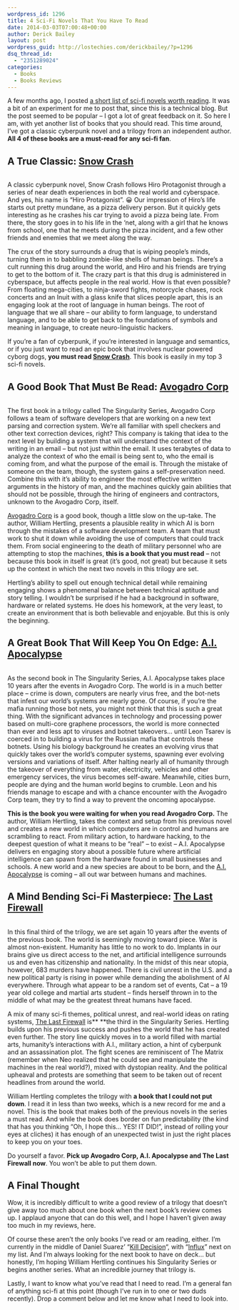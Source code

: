 ```yaml
---
wordpress_id: 1296
title: 4 Sci-Fi Novels That You Have To Read
date: 2014-03-03T07:00:48+00:00
author: Derick Bailey
layout: post
wordpress_guid: http://lostechies.com/derickbailey/?p=1296
dsq_thread_id:
  - "2351289024"
categories:
  - Books
  - Books Reviews
---
```

A few months ago, I posted [a short list of sci-fi novels worth reading](https://lostechies.com/derickbailey/2013/11/27/a-short-list-of-sci-fi-novels-worth-reading/). It was a bit of an experiment for me to post that, since this is a technical blog. But the post seemed to be popular &#8211; I got a lot of great feedback on it. So here I am, with yet another list of books that you should read. This time around, I&#8217;ve got a classic cyberpunk novel and a trilogy from an independent author. **All 4 of these books are a must-read for any sci-fi fan**. 

 

## A True Classic: [Snow Crash](http://www.amazon.com/gp/product/B000FBJCJE/ref=as_li_ss_tl?ie=UTF8&camp=1789&creative=390957&creativeASIN=B000FBJCJE&linkCode=as2&tag=lostechies-20)

<img src="http://ws-na.amazon-adsystem.com/widgets/q?_encoding=UTF8&ASIN=B000FBJCJE&Format=_SL110_&ID=AsinImage&MarketPlace=US&ServiceVersion=20070822&WS=1&tag=lostechies-20" alt="" border="0" />

A classic cyberpunk novel, Snow Crash follows Hiro Protagonist through a series of near death experiences in both the real world and cyberspace. And yes, his name is &#8220;Hiro Protagonist&#8221;. 😀 Our impression of Hiro&#8217;s life starts out pretty mundane, as a pizza delivery person. But it quickly gets interesting as he crashes his car trying to avoid a pizza being late. From there, the story goes in to his life in the &#8216;net, along with a girl that he knows from school, one that he meets during the pizza incident, and a few other friends and enemies that we meet along the way. 

The crux of the story surrounds a drug that is wiping people&#8217;s minds, turning them in to babbling zombie-like shells of human beings. There&#8217;s a cult running this drug around the world, and Hiro and his friends are trying to get to the bottom of it. The crazy part is that this drug is administered in cyberspace, but affects people in the real world. How is that even possible? From floating mega-cities, to ninja-sword fights, motorcycle chases, rock concerts and an Inuit with a glass knife that slices people apart, this is an engaging look at the root of language in human beings. The root of language that we all share &#8211; our ability to form language, to understand language, and to be able to get back to the foundations of symbols and meaning in language, to create neuro-linguistic hackers. 

If you&#8217;re a fan of cyberpunk, if you&#8217;re interested in language and semantics, or if you just want to read an epic book that involves nuclear powered cyborg dogs, **you must read [Snow Crash](http://www.amazon.com/gp/product/B000FBJCJE/ref=as_li_ss_tl?ie=UTF8&camp=1789&creative=390957&creativeASIN=B000FBJCJE&linkCode=as2&tag=lostechies-20)**. This book is easily in my top 3 sci-fi novels. 

 

## A Good Book That Must Be Read: [Avogadro Corp](http://www.amazon.com/gp/product/B006ACIMQQ/ref=as_li_ss_tl?ie=UTF8&camp=1789&creative=390957&creativeASIN=B006ACIMQQ&linkCode=as2&tag=lostechies-20)

[<img src="http://ws-na.amazon-adsystem.com/widgets/q?_encoding=UTF8&ASIN=B006ACIMQQ&Format=_SL110_&ID=AsinImage&MarketPlace=US&ServiceVersion=20070822&WS=1&tag=lostechies-20" alt="" border="0" />](http://www.amazon.com/gp/product/B006ACIMQQ/ref=as_li_ss_il?ie=UTF8&camp=1789&creative=390957&creativeASIN=B006ACIMQQ&linkCode=as2&tag=lostechies-20)<img style="border: none !important;margin: 0px !important" src="http://ir-na.amazon-adsystem.com/e/ir?t=lostechies-20&l=as2&o=1&a=B006ACIMQQ" alt="" width="1" height="1" border="0" />

The first book in a trilogy called The Singularity Series, Avogadro Corp follows a team of software developers that are working on a new text parsing and correction system. We&#8217;re all familiar with spell checkers and other text correction devices, right? This company is taking that idea to the next level by building a system that will understand the context of the writing in an email &#8211; but not just within the email. It uses terabytes of data to analyze the context of who the email is being sent to, who the email is coming from, and what the purpose of the email is. Through the mistake of someone on the team, though, the system gains a self-preservation need. Combine this with it&#8217;s ability to engineer the most effective written arguments in the history of man, and the machines quickly gain abilities that should not be possible, through the hiring of engineers and contractors, unknown to the Avogadro Corp, itself.

[Avogadro Corp](http://www.amazon.com/gp/product/B006ACIMQQ/ref=as_li_ss_tl?ie=UTF8&camp=1789&creative=390957&creativeASIN=B006ACIMQQ&linkCode=as2&tag=lostechies-20) is a good book, though a little slow on the up-take. The author, William Hertling, presents a plausible reality in which AI is born through the mistakes of a software development team. A team that must work to shut it down while avoiding the use of computers that could track them. From social engineering to the death of military personnel who are attempting to stop the machines, **this is a book that you must read** &#8211; not because this book in itself is great (it&#8217;s good, not great) but because it sets up the context in which the next two novels in this trilogy are set. 

Hertling&#8217;s ability to spell out enough technical detail while remaining engaging shows a phenomenal balance between technical aptitude and story telling. I wouldn&#8217;t be surprised if he had a background in software, hardware or related systems. He does his homework, at the very least, to create an environment that is both believable and enjoyable. But this is only the beginning.

 

## A Great Book That Will Keep You On Edge: [A.I. Apocalypse](http://www.amazon.com/gp/product/B007FZVI2M/ref=as_li_ss_tl?ie=UTF8&camp=1789&creative=390957&creativeASIN=B007FZVI2M&linkCode=as2&tag=signalleaf-20)

[<img src="http://ws-na.amazon-adsystem.com/widgets/q?_encoding=UTF8&ASIN=B007FZVI2M&Format=_SL110_&ID=AsinImage&MarketPlace=US&ServiceVersion=20070822&WS=1&tag=signalleaf-20" alt="" border="0" />](http://www.amazon.com/gp/product/B007FZVI2M/ref=as_li_ss_il?ie=UTF8&camp=1789&creative=390957&creativeASIN=B007FZVI2M&linkCode=as2&tag=signalleaf-20)<img style="border: none !important;margin: 0px !important" src="http://ir-na.amazon-adsystem.com/e/ir?t=signalleaf-20&l=as2&o=1&a=B007FZVI2M" alt="" width="1" height="1" border="0" />

As the second book in The Singularity Series, A.I. Apocalypse takes place 10 years after the events in Avogadro Corp. The world is in a much better place &#8211; crime is down, computers are nearly virus free, and the bot-nets that infest our world&#8217;s systems are nearly gone. Of course, if you&#8217;re the mafia running those bot nets, you might not think that this is such a great thing. With the significant advances in technology and processing power based on multi-core graphene processors, the world is more connected than ever and less apt to viruses and botnet takeovers&#8230; until Leon Tsarev is coerced in to building a virus for the Russian mafia that controls these botnets. Using his biology background he creates an evolving virus that quickly takes over the world&#8217;s computer systems, spawning ever evolving versions and variations of itself. After halting nearly all of humanity through the takeover of everything from water, electricity, vehicles and other emergency services, the virus becomes self-aware. Meanwhile, cities burn, people are dying and the human world begins to crumble. Leon and his friends manage to escape and with a chance encounter with the Avogadro Corp team, they try to find a way to prevent the oncoming apocalypse. 

**This is the book you were waiting for when you read Avogadro Corp.** The author, William Hertling, takes the context and setup from his previous novel and creates a new world in which computers are in control and humans are scrambling to react. From military action, to hardware hacking, to the deepest question of what it means to be &#8220;real&#8221; &#8211; to exist &#8211; A.I. Apocalypse delivers en engaging story about a possible future where artificial intelligence can spawn from the hardware found in small businesses and schools. A new world and a new species are about to be born, and the [A.I. Apocalypse](//www.amazon.com/gp/product/B007FZVI2M/ref=as_li_ss_il?ie=UTF8&camp=1789&creative=390957&creativeASIN=B007FZVI2M&linkCode=as2&tag=lostechies-20) is coming &#8211; all out war between humans and machines.

 

## A Mind Bending Sci-Fi Masterpiece: [The Last Firewall](http://www.amazon.com/gp/product/B00EEIGHDI/ref=as_li_ss_tl?ie=UTF8&camp=1789&creative=390957&creativeASIN=B00EEIGHDI&linkCode=as2&tag=lostechies-20)

[<img src="http://ws-na.amazon-adsystem.com/widgets/q?_encoding=UTF8&ASIN=B00EEIGHDI&Format=_SL110_&ID=AsinImage&MarketPlace=US&ServiceVersion=20070822&WS=1&tag=lostechies-20" alt="" border="0" />](http://www.amazon.com/gp/product/B00EEIGHDI/ref=as_li_ss_il?ie=UTF8&camp=1789&creative=390957&creativeASIN=B00EEIGHDI&linkCode=as2&tag=lostechies-20)<img style="border: none !important;margin: 0px !important" src="http://ir-na.amazon-adsystem.com/e/ir?t=lostechies-20&l=as2&o=1&a=B00EEIGHDI" alt="" width="1" height="1" border="0" />

In this final third of the trilogy, we are set again 10 years after the events of the previous book. The world is seemingly moving toward piece. War is almost non-existent. Humanity has little to no work to do. Implants in our brains give us direct access to the net, and artificial intelligence surrounds us and even has citizenship and nationality. In the midst of this near utopia, however, 683 murders have happened. There is civil unrest in the U.S. and a new political party is rising in power while demanding the abolishment of AI everywhere. Through what appear to be a random set of events, Cat &#8211; a 19 year old college and martial arts student &#8211; finds herself thrown in to the middle of what may be the greatest threat humans have faced. 

A mix of many sci-fi themes, political unrest, and real-world ideas on rating systems, [The Last Firewall](http://www.amazon.com/gp/product/B00EEIGHDI/ref=as_li_ss_tl?ie=UTF8&camp=1789&creative=390957&creativeASIN=B00EEIGHDI&linkCode=as2&tag=lostechies-20) is** **the third in the Singularity Series. Hertling builds upon his previous success and pushes the world that he has created even further. The story line quickly moves in to a world filled with martial arts, humanity&#8217;s interactions with A.I., military action, a hint of cyberpunk and an assassination plot. The fight scenes are reminiscent of The Matrix (remember when Neo realized that he could see and manipulate the machines in the real world?), mixed with dystopian reality. And the political upheaval and protests are something that seem to be taken out of recent headlines from around the world. 

William Hertling completes the trilogy with **a book that I could not put down**. I read it in less than two weeks, which is a new record for me and a novel. This is the book that makes both of the previous novels in the series a must read. And while the book does border on fun predictability (the kind that has you thinking &#8220;Oh, I hope this&#8230; YES! IT DID!&#8221;, instead of rolling your eyes at cliches) it has enough of an unexpected twist in just the right places to keep you on your toes.

Do yourself a favor. **Pick up Avogadro Corp, A.I. Apocalypse and The Last Firewall now**. You won&#8217;t be able to put them down. 

 

## A Final Thought

Wow, it is incredibly difficult to write a good review of a trilogy that doesn&#8217;t give away too much about one book when the next book&#8217;s review comes up. I applaud anyone that can do this well, and I hope I haven&#8217;t given away too much in my reviews, here. 

Of course these aren&#8217;t the only books I&#8217;ve read or am reading, either. I&#8217;m currently in the middle of Daniel Suarez&#8217; &#8220;[Kill Decision](http://www.amazon.com/gp/product/B0073XV2W2/ref=as_li_ss_tl?ie=UTF8&camp=1789&creative=390957&creativeASIN=B0073XV2W2&linkCode=as2&tag=lostechies-20)&#8220;, with &#8220;[Influx](http://www.amazon.com/gp/product/B00DMCPOBI/ref=as_li_ss_tl?ie=UTF8&camp=1789&creative=390957&creativeASIN=B00DMCPOBI&linkCode=as2&tag=lostechies-20)&#8221; next on my list. And I&#8217;m always looking for the next book to have on deck&#8230; but honestly, I&#8217;m hoping William Hertling continues his Singularity Series or begins another series. What an incredible journey that trilogy is.

Lastly, I want to know what you&#8217;ve read that I need to read. I&#8217;m a general fan of anything sci-fi at this point (though I&#8217;ve run in to one or two duds recently). Drop a comment below and let me know what I need to look into.